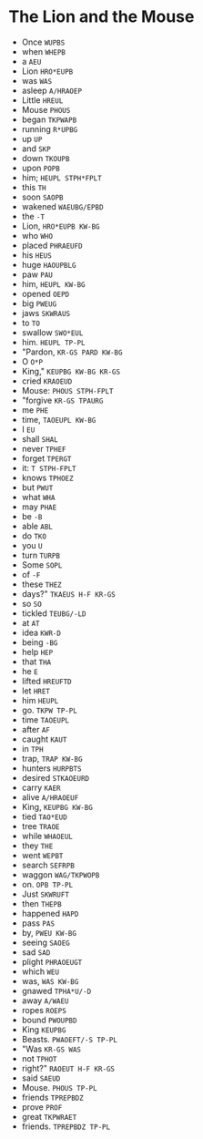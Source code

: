 # The Lion and the Mouse

* Once `WUPBS`
* when `WHEPB`
* a `AEU`
* Lion `HRO*EUPB`
* was `WAS`
* asleep `A/HRAOEP`
* Little `HREUL`
* Mouse `PHOUS`
* began `TKPWAPB`
* running `R*UPBG`
* up `UP`
* and `SKP`
* down `TKOUPB`
* upon `POPB`
* him; `HEUPL STPH*FPLT`
* this `TH`
* soon `SAOPB`
* wakened `WAEUBG/EPBD`
* the `-T`
* Lion, `HRO*EUPB KW-BG`
* who `WHO`
* placed `PHRAEUFD`
* his `HEUS`
* huge `HAOUPBLG`
* paw `PAU`
* him, `HEUPL KW-BG`
* opened `OEPD`
* big `PWEUG`
* jaws `SKWRAUS`
* to `TO`
* swallow `SWO*EUL`
* him. `HEUPL TP-PL`
* "Pardon, `KR-GS PARD KW-BG`
* O `O*P`
* King," `KEUPBG KW-BG KR-GS`
* cried `KRAOEUD`
* Mouse: `PHOUS STPH-FPLT`
* "forgive `KR-GS TPAURG`
* me `PHE`
* time, `TAOEUPL KW-BG`
* I `EU`
* shall `SHAL`
* never `TPHEF`
* forget `TPERGT`
* it: `T STPH-FPLT`
* knows `TPHOEZ`
* but `PWUT`
* what `WHA`
* may `PHAE`
* be `-B`
* able `ABL`
* do `TKO`
* you `U`
* turn `TURPB`
* Some `SOPL`
* of `-F`
* these `THEZ`
* days?" `TKAEUS H-F KR-GS`
* so `SO`
* tickled `TEUBG/-LD`
* at `AT`
* idea `KWR-D`
* being `-BG`
* help `HEP`
* that `THA`
* he `E`
* lifted `HREUFTD`
* let `HRET`
* him `HEUPL`
* go. `TKPW TP-PL`
* time `TAOEUPL`
* after `AF`
* caught `KAUT`
* in `TPH`
* trap, `TRAP KW-BG`
* hunters `HURPBTS`
* desired `STKAOEURD`
* carry `KAER`
* alive `A/HRAOEUF`
* King, `KEUPBG KW-BG`
* tied `TAO*EUD`
* tree `TRAOE`
* while `WHAOEUL`
* they `THE`
* went `WEPBT`
* search `SEFRPB`
* waggon `WAG/TKPWOPB`
* on. `OPB TP-PL`
* Just `SKWRUFT`
* then `THEPB`
* happened `HAPD`
* pass `PAS`
* by, `PWEU KW-BG`
* seeing `SAOEG`
* sad `SAD`
* plight `PHRAOEUGT`
* which `WEU`
* was, `WAS KW-BG`
* gnawed `TPHA*U/-D`
* away `A/WAEU`
* ropes `ROEPS`
* bound `PWOUPBD`
* King `KEUPBG`
* Beasts. `PWAOEFT/-S TP-PL`
* "Was `KR-GS WAS`
* not `TPHOT`
* right?" `RAOEUT H-F KR-GS`
* said `SAEUD`
* Mouse. `PHOUS TP-PL`
* friends `TPREPBDZ`
* prove `PROF`
* great `TKPWRAET`
* friends. `TPREPBDZ TP-PL`
